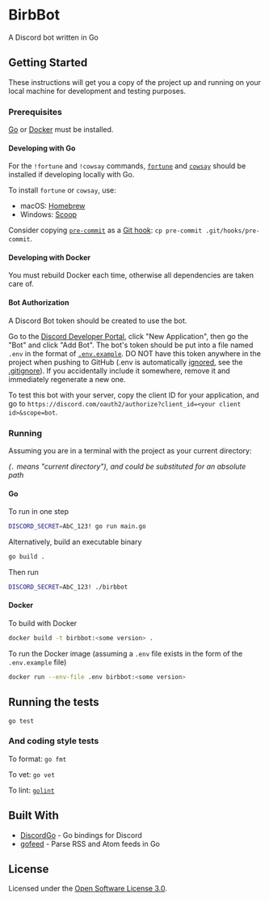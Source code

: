 # BirbBot

A Discord bot written in Go

## Getting Started

These instructions will get you a copy of the project up and running on your local machine for development and testing purposes.

### Prerequisites

[Go](https://golang.org/) or [Docker](https://www.docker.com/) must be installed.

#### Developing with Go

For the `!fortune` and `!cowsay` commands, [`fortune`](https://www.ibiblio.org/pub/linux/games/amusements/fortune/!INDEX.html) and [`cowsay`](https://github.com/tnalpgge/rank-amateur-cowsay) should be installed if developing locally with Go.

To install `fortune` or `cowsay`, use:
* macOS: [Homebrew](https://brew.sh/)
* Windows: [Scoop](https://scoop.sh/)

Consider copying [`pre-commit`](pre-commit) as a [Git hook](https://git-scm.com/docs/githooks): `cp pre-commit .git/hooks/pre-commit`.

#### Developing with Docker

You must rebuild Docker each time, otherwise all dependencies are taken care of.

#### Bot Authorization

A Discord Bot token should be created to use the bot.
<!-- TODO: Create a mock environment to test the bot -->
Go to the [Discord Developer Portal](https://discordapp.com/developers/applications/), click "New Application", then go the "Bot" and click "Add Bot". The bot's token should be put into a file named `.env` in the format of [`.env.example`](.env.example). DO NOT have this token anywhere in the project when pushing to GitHub (.env is automatically [ignored](https://git-scm.com/docs/gitignore), see the [.gitignore](.gitignore)). If you accidentally include it somewhere, remove it and immediately regenerate a new one.

To test this bot with your server, copy the client ID for your application, and go to `https://discord.com/oauth2/authorize?client_id=<your client id>&scope=bot`.

### Running

Assuming you are in a terminal with the project as your current directory:

_(`.` means "current directory"), and could be substituted for an absolute path_

#### Go
To run in one step

```bash
DISCORD_SECRET=AbC_123! go run main.go
```

Alternatively, build an executable binary

```bash
go build .
```

Then run

```bash
DISCORD_SECRET=AbC_123! ./birbbot
```
#### Docker
To build with Docker

```bash
docker build -t birbbot:<some version> .
```

To run the Docker image (assuming a `.env` file exists in the form of the `.env.example` file)

```bash
docker run --env-file .env birbbot:<some version>
```

## Running the tests

`go test`

### And coding style tests

To format: `go fmt`

To vet: `go vet`

To lint: [`golint`](https://github.com/golang/lint)

## Built With

* [DiscordGo](https://github.com/bwmarrin/discordgo) - Go bindings for Discord
* [gofeed](https://github.com/mmcdole/gofeed) - Parse RSS and Atom feeds in Go

## License

Licensed under the [Open Software License 3.0](https://spdx.org/licenses/OSL-3.0.html).
